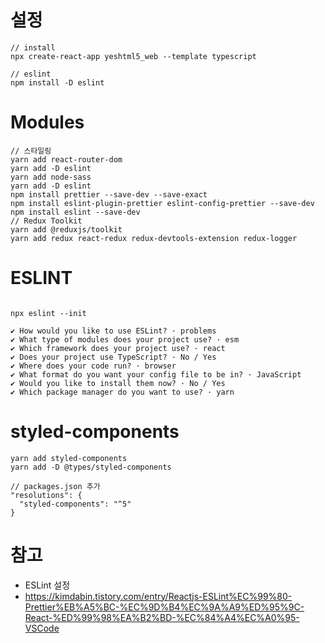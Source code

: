 # 설정

```
// install
npx create-react-app yeshtml5_web --template typescript

// eslint
npm install -D eslint
```

# Modules

```
// 스타일링
yarn add react-router-dom
yarn add -D eslint
yarn add node-sass
yarn add -D eslint
npm install prettier --save-dev --save-exact
npm install eslint-plugin-prettier eslint-config-prettier --save-dev
npm install eslint --save-dev
// Redux Toolkit
yarn add @reduxjs/toolkit
yarn add redux react-redux redux-devtools-extension redux-logger
```

# ESLINT

```

npx eslint --init

✔ How would you like to use ESLint? · problems
✔ What type of modules does your project use? · esm
✔ Which framework does your project use? · react
✔ Does your project use TypeScript? · No / Yes
✔ Where does your code run? · browser
✔ What format do you want your config file to be in? · JavaScript
✔ Would you like to install them now? · No / Yes
✔ Which package manager do you want to use? · yarn
```

# styled-components

```
yarn add styled-components
yarn add -D @types/styled-components

// packages.json 추가
"resolutions": {
  "styled-components": "^5"
}

```

# 참고

- ESLint 설정
- https://kimdabin.tistory.com/entry/Reactjs-ESLint%EC%99%80-Prettier%EB%A5%BC-%EC%9D%B4%EC%9A%A9%ED%95%9C-React-%ED%99%98%EA%B2%BD-%EC%84%A4%EC%A0%95-VSCode
